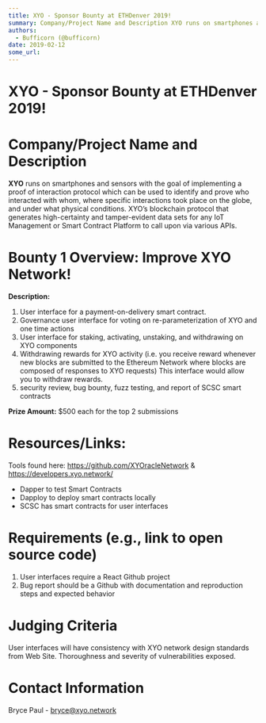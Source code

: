 ```yaml
---
title: XYO - Sponsor Bounty at ETHDenver 2019!
summary: Company/Project Name and Description XYO runs on smartphones and sensors with the goal of implementing a proof of interaction protocol which can be used to identify and prove who interacted with whom, where specific interactions took place on the globe, and under what physical conditions. XYO’s blockchain protocol that generates high-certainty and tamper-evident data sets for any IoT Management or Smart Contract Platform to call upon via various APIs. Bounty 1 Overview- Improve XYO Network! Desc
authors:
  - Bufficorn (@bufficorn)
date: 2019-02-12
some_url: 
---
```


# XYO - Sponsor Bounty at ETHDenver 2019!

# Company/Project Name and Description

**XYO** runs on smartphones and sensors with the goal of implementing a proof of interaction protocol which can be used to identify and prove who interacted with whom, where specific interactions took place on the globe, and under what physical conditions. XYO’s blockchain protocol that generates high-certainty and tamper-evident data sets for any IoT Management or Smart Contract Platform to call upon via various APIs. 

# Bounty 1 Overview: Improve XYO Network!

**Description:**
1. User interface for a payment-on-delivery smart contract. 
2. Governance user interface for voting on re-parameterization of XYO and one time actions 
3. User interface for staking, activating, unstaking, and withdrawing on XYO components 
4. Withdrawing rewards for XYO activity (i.e. you receive reward whenever new blocks are submitted to the Ethereum Network where blocks are composed of responses to XYO requests) This interface would allow you to withdraw rewards.
5. security review, bug bounty, fuzz testing, and report of SCSC smart contracts

**Prize Amount:** $500 each for the top 2 submissions

# Resources/Links:
Tools found here: https://github.com/XYOracleNetwork & https://developers.xyo.network/
- Dapper to test Smart Contracts
- Dapploy to deploy smart contracts locally
- SCSC has smart contracts for user interfaces

# Requirements (e.g., link to open source code)

1. User interfaces require a React Github project
2. Bug report should be a Github with documentation and reproduction steps and expected behavior

# Judging Criteria

User interfaces will have consistency with XYO network design standards from Web Site. Thoroughness and severity of vulnerabilities exposed. 

# Contact Information

Bryce Paul - bryce@xyo.network


